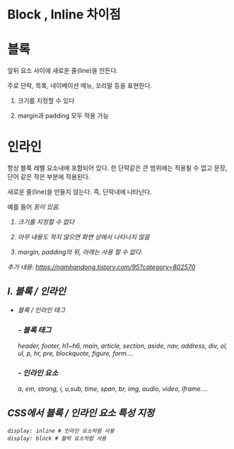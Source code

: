 # Block , Inline 차이점

# 블록
앞뒤 요소 사이에 새로운 줄(line)을 만든다.

주로 단락, 목록, 네이베이션 메뉴, 꼬리말 등을 표현한다.

1. 크기를 지정할 수 있다

2. margin과 padding 모두 적용 가능

# 인라인
항상 블록 레벨 요소내에 포함되어 있다. 한 단락같은 큰 범위에는 적용될 수 없고 문장, 단어 같은 작은 부분에 적용된다.

새로운 줄(line)을 만들지 않는다. 즉, 단락내에 나타난다.

예를 들어 <a> <em> 등이 있음.
  
1. 크기를 지정할 수 없다

2. 아무 내용도 적지 않으면 화면 상에서 나타나지 않음

3. margin, padding의 위, 아래는 사용 할 수 없다.
  
추가 내용: https://namhandong.tistory.com/95?category=802570

## I. 블록 / 인라인

- 블록 / 인라인 태그

    ### - 블록 태그

    header, footer, h1~h6, main, article, section, aside, nav, address, div, ol, ul, p, hr, pre, blockquote, figure, form....

    ### - 인라인 요소

    a, em, strong, i, u,sub, time, span, br, img, audio, video, iframe....
    
    
## CSS에서 블록 / 인라인 요소 특성 지정
```
display: inline # 인라인 요소처럼 사용
display: block # 블럭 요소처럼 사용
```
